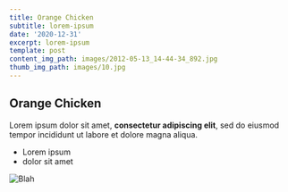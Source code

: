 ```yaml
---
title: Orange Chicken
subtitle: lorem-ipsum
date: '2020-12-31'
excerpt: lorem-ipsum
template: post
content_img_path: images/2012-05-13_14-44-34_892.jpg
thumb_img_path: images/10.jpg
---
```

## Orange Chicken

Lorem ipsum dolor sit amet, **consectetur adipiscing elit**, sed do eiusmod tempor incididunt ut labore et dolore magna aliqua.

- Lorem ipsum
- dolor sit amet

![Blah](images/2012-05-13_14-44-34_892.jpg)